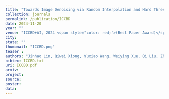```yaml
---
title: "Towards Image Denoising via Random Interpolation and Hard Thresholding <span style='color: red;'>(Best Paper Award)</span>"
collection: journals
permalink: /publication/ICCBD
date: 2024-11-20
year: ""
venue: "ICCBD+AI, 2024 <span style='color: red;'>(Best Paper Award)</span>"
city: 
state: ""
thumbnail: "ICCBD.png"
teaser : 
authors: "Jinhao Lin, Qiwei Xiong, Yuxiao Wang, Weiying Xue, Qi Liu, Zhenao Wei"
bibtex: ICCBD.txt
uri: ICCBD.pdf
arxiv: 
project: 
source: 
poster: 
data:
---
```

